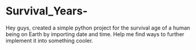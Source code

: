 # Survival_Years-
Hey guys, 
created a simple python project for the survival age of a human being on Earth by importing date and time. 
Help me find ways to further implement it into something cooler. 
